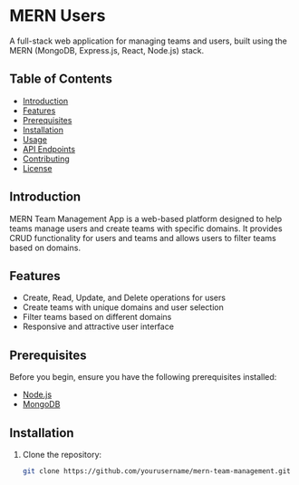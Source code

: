 # MERN Users

A full-stack web application for managing teams and users, built using the MERN (MongoDB, Express.js, React, Node.js) stack.

## Table of Contents

- [Introduction](#introduction)
- [Features](#features)
- [Prerequisites](#prerequisites)
- [Installation](#installation)
- [Usage](#usage)
- [API Endpoints](#api-endpoints)
- [Contributing](#contributing)
- [License](#license)

## Introduction

MERN Team Management App is a web-based platform designed to help teams manage users and create teams with specific domains. It provides CRUD functionality for users and teams and allows users to filter teams based on domains.

## Features

- Create, Read, Update, and Delete operations for users
- Create teams with unique domains and user selection
- Filter teams based on different domains
- Responsive and attractive user interface

## Prerequisites

Before you begin, ensure you have the following prerequisites installed:

- [Node.js](https://nodejs.org/)
- [MongoDB](https://www.mongodb.com/try/download/community)

## Installation

1. Clone the repository:

   ```bash
   git clone https://github.com/yourusername/mern-team-management.git
